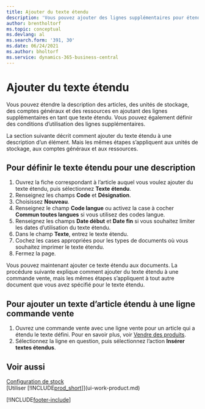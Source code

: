 ```yaml
---
title: Ajouter du texte étendu
description: 'Vous pouvez ajouter des lignes supplémentaires pour étendre le texte standard qui décrit un article, un compte général et d’autres données.'
author: brentholtorf
ms.topic: conceptual
ms.devlang: al
ms.search.form: '391, 30'
ms.date: 06/24/2021
ms.author: bholtorf
ms.service: dynamics-365-business-central
---
```

# Ajouter du texte étendu

Vous pouvez étendre la description des articles, des unités de stockage, des comptes généraux et des ressources en ajoutant des lignes supplémentaires en tant que texte étendu. Vous pouvez également définir des conditions d’utilisation des lignes supplémentaires.  

La section suivante décrit comment ajouter du texte étendu à une description d’un élément. Mais les mêmes étapes s’appliquent aux unités de stockage, aux comptes généraux et aux ressources.  

## Pour définir le texte étendu pour une description

1. Ouvrez la fiche correspondant à l’article auquel vous voulez ajouter du texte étendu, puis sélectionnez **Texte étendu**.
2. Renseignez les champs **Code** et **Désignation**.
3. Choisissez **Nouveau**.
4. Renseignez le champ **Code langue** ou activez la case à cocher **Commun toutes langues** si vous utilisez des codes langue.
5. Renseignez les champs **Date début** et **Date fin** si vous souhaitez limiter les dates d’utilisation du texte étendu.
6. Dans le champ **Texte**, entrez le texte étendu.
7. Cochez les cases appropriées pour les types de documents où vous souhaitez imprimer le texte étendu.
8. Fermez la page.

Vous pouvez maintenant ajouter ce texte étendu aux documents. La procédure suivante explique comment ajouter du texte étendu à une commande vente, mais les mêmes étapes s’appliquent à tout autre document que vous avez spécifié pour le texte étendu.  

## Pour ajouter un texte d’article étendu à une ligne commande vente

1. Ouvrez une commande vente avec une ligne vente pour un article qui a étendu le texte défini. Pour en savoir plus, voir [Vendre des produits](sales-how-sell-products.md).
2. Sélectionnez la ligne en question, puis sélectionnez l’action **Insérer textes étendus**.

## Voir aussi

[Configuration de stock](inventory-setup-inventory.md)  
[Utiliser [!INCLUDE[prod_short](includes/prod_short.md)]](ui-work-product.md)


[!INCLUDE[footer-include](includes/footer-banner.md)]